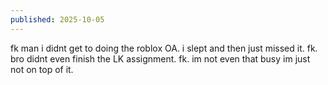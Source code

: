 ```yaml
---
published: 2025-10-05
---
```


fk man i didnt get to doing the roblox OA. i slept and then just missed it. fk. bro didnt even finish the LK assignment. fk. im not even that busy im just not on top of it.